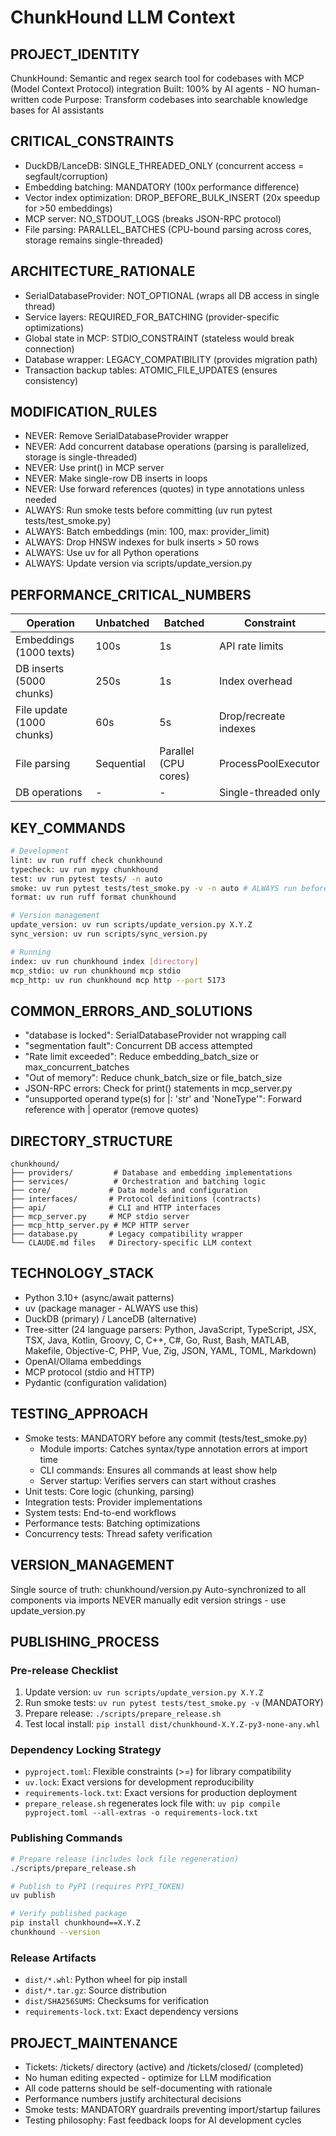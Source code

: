 # ChunkHound LLM Context

## PROJECT_IDENTITY
ChunkHound: Semantic and regex search tool for codebases with MCP (Model Context Protocol) integration
Built: 100% by AI agents - NO human-written code
Purpose: Transform codebases into searchable knowledge bases for AI assistants

## CRITICAL_CONSTRAINTS
- DuckDB/LanceDB: SINGLE_THREADED_ONLY (concurrent access = segfault/corruption)
- Embedding batching: MANDATORY (100x performance difference)
- Vector index optimization: DROP_BEFORE_BULK_INSERT (20x speedup for >50 embeddings)
- MCP server: NO_STDOUT_LOGS (breaks JSON-RPC protocol)
- File parsing: PARALLEL_BATCHES (CPU-bound parsing across cores, storage remains single-threaded)

## ARCHITECTURE_RATIONALE
- SerialDatabaseProvider: NOT_OPTIONAL (wraps all DB access in single thread)
- Service layers: REQUIRED_FOR_BATCHING (provider-specific optimizations)
- Global state in MCP: STDIO_CONSTRAINT (stateless would break connection)
- Database wrapper: LEGACY_COMPATIBILITY (provides migration path)
- Transaction backup tables: ATOMIC_FILE_UPDATES (ensures consistency)

## MODIFICATION_RULES
- NEVER: Remove SerialDatabaseProvider wrapper
- NEVER: Add concurrent database operations (parsing is parallelized, storage is single-threaded)
- NEVER: Use print() in MCP server
- NEVER: Make single-row DB inserts in loops
- NEVER: Use forward references (quotes) in type annotations unless needed
- ALWAYS: Run smoke tests before committing (uv run pytest tests/test_smoke.py)
- ALWAYS: Batch embeddings (min: 100, max: provider_limit)
- ALWAYS: Drop HNSW indexes for bulk inserts > 50 rows
- ALWAYS: Use uv for all Python operations
- ALWAYS: Update version via scripts/update_version.py

## PERFORMANCE_CRITICAL_NUMBERS
| Operation | Unbatched | Batched | Constraint |
|-----------|-----------|---------|------------|
| Embeddings (1000 texts) | 100s | 1s | API rate limits |
| DB inserts (5000 chunks) | 250s | 1s | Index overhead |
| File update (1000 chunks) | 60s | 5s | Drop/recreate indexes |
| File parsing | Sequential | Parallel (CPU cores) | ProcessPoolExecutor |
| DB operations | - | - | Single-threaded only |

## KEY_COMMANDS
```bash
# Development
lint: uv run ruff check chunkhound
typecheck: uv run mypy chunkhound
test: uv run pytest tests/ -n auto
smoke: uv run pytest tests/test_smoke.py -v -n auto # ALWAYS run before commits
format: uv run ruff format chunkhound

# Version management
update_version: uv run scripts/update_version.py X.Y.Z
sync_version: uv run scripts/sync_version.py

# Running
index: uv run chunkhound index [directory]
mcp_stdio: uv run chunkhound mcp stdio
mcp_http: uv run chunkhound mcp http --port 5173
```

## COMMON_ERRORS_AND_SOLUTIONS
- "database is locked": SerialDatabaseProvider not wrapping call
- "segmentation fault": Concurrent DB access attempted
- "Rate limit exceeded": Reduce embedding_batch_size or max_concurrent_batches
- "Out of memory": Reduce chunk_batch_size or file_batch_size
- JSON-RPC errors: Check for print() statements in mcp_server.py
- "unsupported operand type(s) for |: 'str' and 'NoneType'": Forward reference with | operator (remove quotes)

## DIRECTORY_STRUCTURE
```
chunkhound/
├── providers/         # Database and embedding implementations
├── services/          # Orchestration and batching logic
├── core/             # Data models and configuration
├── interfaces/       # Protocol definitions (contracts)
├── api/              # CLI and HTTP interfaces
├── mcp_server.py     # MCP stdio server
├── mcp_http_server.py # MCP HTTP server
├── database.py       # Legacy compatibility wrapper
└── CLAUDE.md files   # Directory-specific LLM context
```

## TECHNOLOGY_STACK
- Python 3.10+ (async/await patterns)
- uv (package manager - ALWAYS use this)
- DuckDB (primary) / LanceDB (alternative)
- Tree-sitter (24 language parsers: Python, JavaScript, TypeScript, JSX, TSX, Java, Kotlin, Groovy, C, C++, C#, Go, Rust, Bash, MATLAB, Makefile, Objective-C, PHP, Vue, Zig, JSON, YAML, TOML, Markdown)
- OpenAI/Ollama embeddings
- MCP protocol (stdio and HTTP)
- Pydantic (configuration validation)

## TESTING_APPROACH
- Smoke tests: MANDATORY before any commit (tests/test_smoke.py)
  - Module imports: Catches syntax/type annotation errors at import time
  - CLI commands: Ensures all commands at least show help
  - Server startup: Verifies servers can start without crashes
- Unit tests: Core logic (chunking, parsing)
- Integration tests: Provider implementations
- System tests: End-to-end workflows
- Performance tests: Batching optimizations
- Concurrency tests: Thread safety verification

## VERSION_MANAGEMENT
Single source of truth: chunkhound/version.py
Auto-synchronized to all components via imports
NEVER manually edit version strings - use update_version.py

## PUBLISHING_PROCESS
### Pre-release Checklist
1. Update version: `uv run scripts/update_version.py X.Y.Z`
2. Run smoke tests: `uv run pytest tests/test_smoke.py -v` (MANDATORY)
3. Prepare release: `./scripts/prepare_release.sh`
4. Test local install: `pip install dist/chunkhound-X.Y.Z-py3-none-any.whl`

### Dependency Locking Strategy
- `pyproject.toml`: Flexible constraints (>=) for library compatibility
- `uv.lock`: Exact versions for development reproducibility
- `requirements-lock.txt`: Exact versions for production deployment
- `prepare_release.sh` regenerates lock file with: `uv pip compile pyproject.toml --all-extras -o requirements-lock.txt`

### Publishing Commands
```bash
# Prepare release (includes lock file regeneration)
./scripts/prepare_release.sh

# Publish to PyPI (requires PYPI_TOKEN)
uv publish

# Verify published package
pip install chunkhound==X.Y.Z
chunkhound --version
```

### Release Artifacts
- `dist/*.whl`: Python wheel for pip install
- `dist/*.tar.gz`: Source distribution
- `dist/SHA256SUMS`: Checksums for verification
- `requirements-lock.txt`: Exact dependency versions

## PROJECT_MAINTENANCE
- Tickets: /tickets/ directory (active) and /tickets/closed/ (completed)
- No human editing expected - optimize for LLM modification
- All code patterns should be self-documenting with rationale
- Performance numbers justify architectural decisions
- Smoke tests: MANDATORY guardrails preventing import/startup failures
- Testing philosophy: Fast feedback loops for AI development cycles